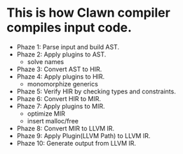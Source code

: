 # This is how Clawn compiler compiles input code.

+ Phaze 1: Parse input and build AST.
+ Phaze 2: Apply plugins to AST.
    + solve names
+ Phaze 3: Convert AST to HIR.
+ Phaze 4: Apply plugins to HIR.
    + monomorphize generics
+ Phaze 5: Verify HIR by checking types and constraints.
+ Phaze 6: Convert HIR to MIR.
+ Phaze 7: Apply plugins to MIR.
    + optimize MIR
    + insert malloc/free
+ Phaze 8: Convert MIR to LLVM IR.
+ Phaze 9: Apply Plugin(LLVM Path) to LLVM IR.
+ Phaze 10: Generate output from LLVM IR.